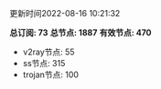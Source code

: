 更新时间2022-08-16 10:21:32

**总订阅: 73**
**总节点: 1887**
**有效节点: 470**
- v2ray节点: 55
- ss节点: 315
- trojan节点: 100
